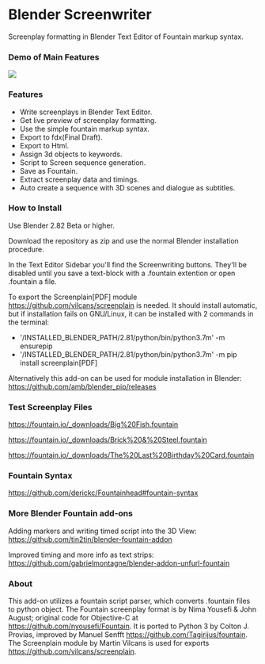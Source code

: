 # Blender Screenwriter
Screenplay formatting in Blender Text Editor of Fountain markup syntax.  

### Demo of Main Features

![](bsw_tut.gif)

### Features

- Write screenplays in Blender Text Editor.
- Get live preview of screenplay formatting.
- Use the simple fountain markup syntax.
- Export to fdx(Final Draft).
- Export to Html.
- Assign 3d objects to keywords.
- Script to Screen sequence generation.
- Save as Fountain.
- Extract screenplay data and timings.
- Auto create a sequence with 3D scenes and dialogue as subtitles. 

### How to Install

Use Blender 2.82 Beta or higher.

Download the repository as zip and use the normal Blender installation procedure.

In the Text Editor Sidebar you'll find the Screenwriting buttons. They'll be disabled until you save a text-block with a .fountain extention or open .fountain a file. 

To export the Screenplain[PDF] module https://github.com/vilcans/screenplain is needed. It should install automatic, but if installation fails on GNU/Linux, it can be installed with 2 commands in the terminal:
* '/INSTALLED_BLENDER_PATH/2.81/python/bin/python3.7m' -m ensurepip
* '/INSTALLED_BLENDER_PATH/2.81/python/bin/python3.7m' -m pip install screenplain[PDF]

Alternatively this add-on can be used for module installation in Blender: https://github.com/amb/blender_pip/releases

### Test Screenplay Files
https://fountain.io/_downloads/Big%20Fish.fountain

https://fountain.io/_downloads/Brick%20&%20Steel.fountain

https://fountain.io/_downloads/The%20Last%20Birthday%20Card.fountain

### Fountain Syntax
https://github.com/derickc/Fountainhead#fountain-syntax

### More Blender Fountain add-ons
Adding markers and writing timed script into the 3D View:
https://github.com/tin2tin/blender-fountain-addon

Improved timing and more info as text strips:
https://github.com/gabrielmontagne/blender-addon-unfurl-fountain

### About

This add-on utilizes a fountain script parser, which converts .fountain files to python object. The Fountain screenplay format is by Nima Yousefi & John August; original code for Objective-C at https://github.com/nyousefi/Fountain. It is ported to Python 3 by Colton J. Provias, improved by Manuel Senfft https://github.com/Tagirijus/fountain. The Screenplain module by Martin Vilcans is used for exports https://github.com/vilcans/screenplain. 
